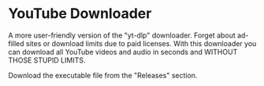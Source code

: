# YouTube Downloader

A more user-friendly version of the "yt-dlp" downloader.
Forget about ad-filled sites or download limits due to paid licenses.
With this downloader you can download all YouTube videos and audio in seconds and WITHOUT THOSE STUPID LIMITS.

Download the executable file from the "Releases" section.
